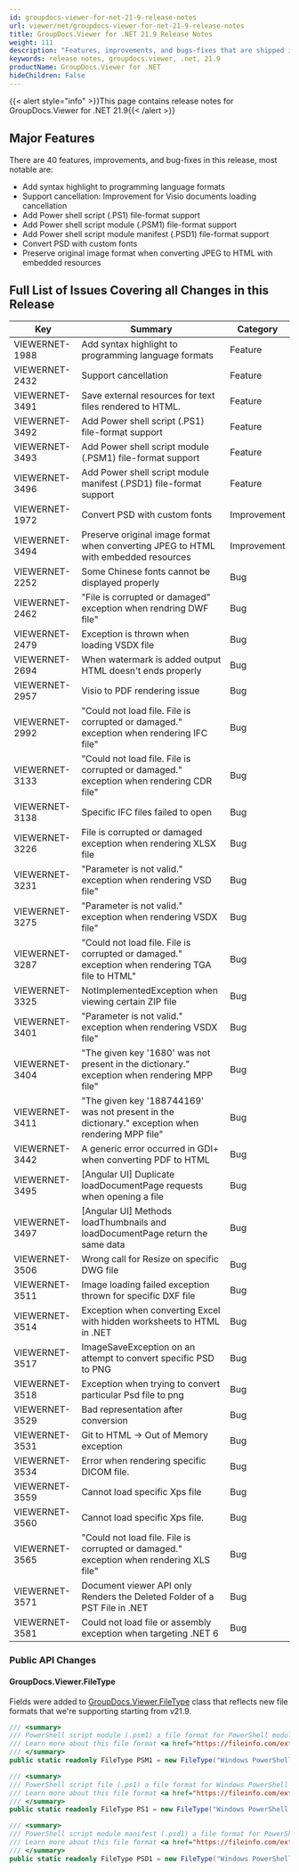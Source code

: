 ```yaml
---
id: groupdocs-viewer-for-net-21-9-release-notes
url: viewer/net/groupdocs-viewer-for-net-21-9-release-notes
title: GroupDocs.Viewer for .NET 21.9 Release Notes
weight: 111
description: "Features, improvements, and bugs-fixes that are shipped in GroupDocs.Viewer for .NET 21.9"
keywords: release notes, groupdocs.viewer, .net, 21.9
productName: GroupDocs.Viewer for .NET
hideChildren: False
---
```

{{< alert style="info" >}}This page contains release notes for GroupDocs.Viewer for .NET 21.9{{< /alert >}}

## Major Features

There are 40 features, improvements, and bug-fixes in this release, most notable are:

* Add syntax highlight to programming language formats
* Support cancellation: Improvement for Visio documents loading cancellation
* Add Power shell script (.PS1) file-format support
* Add Power shell script module (.PSM1) file-format support
* Add Power shell script module manifest (.PSD1) file-format support
* Convert PSD with custom fonts
* Preserve original image format when converting JPEG to HTML with embedded resources

## Full List of Issues Covering all Changes in this Release

| Key|Summary| Category |
| --- | --- | --- |
|VIEWERNET-1988|Add syntax highlight to programming language formats|Feature|
|VIEWERNET-2432|Support cancellation|Feature|
|VIEWERNET-3491|Save external resources for text files rendered to HTML.|Feature|
|VIEWERNET-3492|Add Power shell script (.PS1) file-format support|Feature|
|VIEWERNET-3493|Add Power shell script module (.PSM1) file-format support|Feature|
|VIEWERNET-3496|Add Power shell script module manifest (.PSD1) file-format support|Feature|
|VIEWERNET-1972|Convert PSD with custom fonts|Improvement|
|VIEWERNET-3494|Preserve original image format when converting JPEG to HTML with embedded resources|Improvement|
|VIEWERNET-2252|Some Chinese fonts cannot be displayed properly|Bug|
|VIEWERNET-2462|"File is corrupted or damaged" exception when rendring DWF file"|Bug|
|VIEWERNET-2479|Exception is thrown when loading VSDX file|Bug|
|VIEWERNET-2694|When watermark is added output HTML doesn't ends properly|Bug|
|VIEWERNET-2957|Visio to PDF rendering issue|Bug|
|VIEWERNET-2992|"Could not load file. File is corrupted or damaged." exception when rendering IFC file"|Bug|
|VIEWERNET-3133|"Could not load file. File is corrupted or damaged." exception when rendering CDR file"|Bug|
|VIEWERNET-3138|Specific IFC files failed to open|Bug|
|VIEWERNET-3226|File is corrupted or damaged exception when rendering XLSX file|Bug|
|VIEWERNET-3231|"Parameter is not valid." exception when rendering VSD file"|Bug|
|VIEWERNET-3275|"Parameter is not valid." exception when rendering VSDX file"|Bug|
|VIEWERNET-3287|"Could not load file. File is corrupted or damaged." exception when rendering TGA file to HTML"|Bug|
|VIEWERNET-3325|NotImplementedException when viewing certain ZIP file|Bug|
|VIEWERNET-3401|"Parameter is not valid." exception when rendering VSDX file"|Bug|
|VIEWERNET-3404|"The given key '1680' was not present in the dictionary." exception when rendering MPP file"|Bug|
|VIEWERNET-3411|"The given key '188744169' was not present in the dictionary." exception when rendering MPP file"|Bug|
|VIEWERNET-3442|A generic error occurred in GDI+ when converting PDF to HTML|Bug|
|VIEWERNET-3495|[Angular UI] Duplicate loadDocumentPage requests when opening a file|Bug|
|VIEWERNET-3497|[Angular UI] Methods loadThumbnails and loadDocumentPage return the same data|Bug|
|VIEWERNET-3506|Wrong call for Resize on specific DWG file|Bug|
|VIEWERNET-3511|Image loading failed exception thrown for specific DXF file|Bug|
|VIEWERNET-3514|Exception when converting Excel with hidden worksheets to HTML in .NET|Bug|
|VIEWERNET-3517|ImageSaveException on an attempt to convert specific PSD to PNG|Bug|
|VIEWERNET-3518|Exception when trying to convert particular Psd file to png|Bug|
|VIEWERNET-3529|Bad representation after conversion|Bug|
|VIEWERNET-3531|Git to HTML -> Out of Memory exception|Bug|
|VIEWERNET-3534|Error when rendering specific DICOM file.|Bug|
|VIEWERNET-3559|Cannot load specific Xps file|Bug|
|VIEWERNET-3560|Cannot load specific Xps file.|Bug|
|VIEWERNET-3565|"Could not load file. File is corrupted or damaged." exception when rendering XLS file"|Bug|
|VIEWERNET-3571|Document viewer API only Renders the Deleted Folder of a PST File in .NET|Bug|
|VIEWERNET-3581|Could not load file or assembly exception when targeting .NET 6|Bug|

### Public API Changes

#### GroupDocs.Viewer.FileType

Fields were added to [GroupDocs.Viewer.FileType](<https://apireference.groupdocs.com/viewer/net/groupdocs.viewer/filetype>) class that reflects new file formats that we're supporting starting from v21.9.

```csharp
/// <summary>
/// PowerShell script module (.psm1) a file format for PowerShell module scripts.
/// Learn more about this file format <a href="https://fileinfo.com/extension/psm1">here</a>. 
/// </summary>
public static readonly FileType PSM1 = new FileType("Windows PowerShell script module", ".psm1");

/// <summary>
/// PowerShell script file (.ps1) a file format for Windows PowerShell Cmdlet files.
/// Learn more about this file format <a href="https://fileinfo.com/extension/ps1">here</a>. 
/// </summary>
public static readonly FileType PS1 = new FileType("Windows PowerShell Cmdlet File ", ".ps1");

/// <summary>
/// PowerShell script module manifest (.psd1) a file format for PowerShell module manifest scripts.
/// Learn more about this file format <a href="https://fileinfo.com/extension/psd1">here</a>. 
/// </summary>
public static readonly FileType PSD1 = new FileType("Windows PowerShell script module manifest", ".psd1");
```
